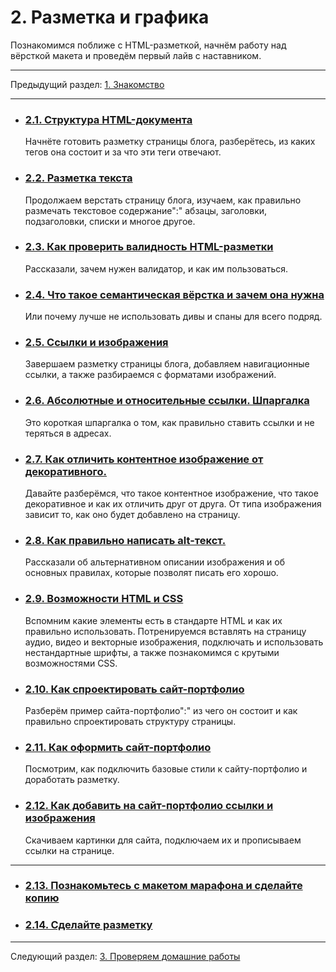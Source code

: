# 2. Разметка и графика

Познакомимся поближе с HTML-разметкой, начнём работу над вёрсткой макета и проведём первый лайв с наставником.

---

Предыдущий раздел: [1. Знакомство](./module-1.md)

---

- ### [2.1. Структура HTML-документа](https://htmlacademy.ru/courses/299)

  Начнёте готовить разметку страницы блога, разберётесь, из каких тегов она состоит и за что эти теги отвечают.

- ### [2.2. Разметка текста](https://htmlacademy.ru/courses/301)

  Продолжаем верстать страницу блога, изучаем, как правильно размечать текстовое содержание":" абзацы, заголовки, подзаголовки, списки и многое другое.

- ### [2.3. Как проверить валидность HTML-разметки](https://htmlacademy.ru/blog/boost/tutorial/html-validation)

  Рассказали, зачем нужен валидатор, и как им пользоваться.

- ### [2.4. Что такое семантическая вёрстка и зачем она нужна](https://htmlacademy.ru/blog/boost/frontend/semantics)

  Или почему лучше не использовать дивы и спаны для всего подряд.

- ### [2.5. Ссылки и изображения](https://htmlacademy.ru/courses/305)

  Завершаем разметку страницы блога, добавляем навигационные ссылки, а также разбираемся с форматами изображений.

- ### [2.6. Абсолютные и относительные ссылки. Шпаргалка](https://htmlacademy.ru/blog/boost/frontend/links)

  Это короткая шпаргалка о том, как правильно ставить ссылки и не теряться в адресах.

- ### [2.7. Как отличить контентное изображение от декоративного.](https://htmlacademy.ru/blog/boost/frontend/content-or-decor-img)

  Давайте разберёмся, что такое контентное изображение, что такое декоративное и как их отличить друг от друга. От типа изображения зависит то, как оно будет добавлено на страницу.

- ### [2.8. Как правильно написать alt-текст.](https://htmlacademy.ru/blog/boost/frontend/alt-text)

  Рассказали об альтернативном описании изображения и об основных правилах, которые позволят писать его хорошо.

- ### [2.9. Возможности HTML и CSS](https://htmlacademy.ru/courses/73)

  Вспомним какие элементы есть в стандарте HTML и как их правильно использовать. Потренируемся вставлять на страницу аудио, видео и векторные изображения, подключать и использовать нестандартные шрифты, а также познакомимся с крутыми возможностями CSS.

- ### [2.10. Как спроектировать сайт-портфолио](https://htmlacademy.ru/courses/basic-html-css/homeworks/5/steps/1)

  Разберём пример сайта-портфолио":" из чего он состоит и как правильно спроектировать структуру страницы.

- ### [2.11. Как оформить сайт-портфолио](https://htmlacademy.ru/courses/basic-html-css/homeworks/7/steps/1)

  Посмотрим, как подключить базовые стили к сайту-портфолио и доработать разметку.

- ### [2.12. Как добавить на сайт-портфолио ссылки и изображения](https://htmlacademy.ru/courses/basic-html-css/homeworks/13/steps/1)

  Скачиваем картинки для сайта, подключаем их и прописываем ссылки на странице.

---

- ### [2.13. Познакомьтесь с макетом марафона и сделайте копию](./task-2.md)
- ### [2.14. Сделайте разметку](./task-3.md)

---

Следующий раздел: [3. Проверяем домашние работы](./module-3.md)